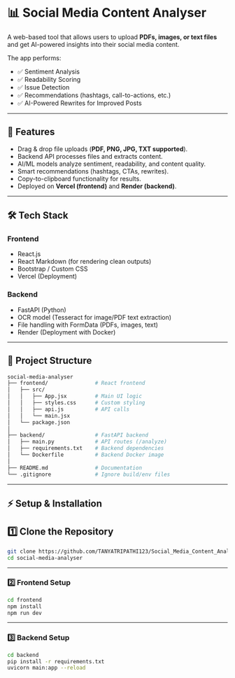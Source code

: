 # 📊 Social Media Content Analyser

A web-based tool that allows users to upload **PDFs, images, or text files** and get AI-powered insights into their social media content.  

The app performs:  
- ✅ Sentiment Analysis  
- ✅ Readability Scoring  
- ✅ Issue Detection  
- ✅ Recommendations (hashtags, call-to-actions, etc.)  
- ✅ AI-Powered Rewrites for Improved Posts  

---

## 🚀 Features
- Drag & drop file uploads (**PDF, PNG, JPG, TXT supported**).  
- Backend API processes files and extracts content.  
- AI/ML models analyze sentiment, readability, and content quality.  
- Smart recommendations (hashtags, CTAs, rewrites).  
- Copy-to-clipboard functionality for results.  
- Deployed on **Vercel (frontend)** and **Render (backend)**.  

---

## 🛠️ Tech Stack

### **Frontend**
- React.js  
- React Markdown (for rendering clean outputs)  
- Bootstrap / Custom CSS  
- Vercel (Deployment)  

### **Backend**
- FastAPI (Python)  
- OCR model (Tesseract for image/PDF text extraction)  
- File handling with FormData (PDFs, images, text)  
- Render (Deployment with Docker)  

---

## 📂 Project Structure

```bash
social-media-analyser
├── frontend/               # React frontend
│   ├── src/
│   │   ├── App.jsx         # Main UI logic
│   │   ├── styles.css      # Custom styling
│   │   ├── api.js          # API calls
│   │   └── main.jsx
│   └── package.json
│
├── backend/                # FastAPI backend
│   ├── main.py             # API routes (/analyze)
│   ├── requirements.txt    # Backend dependencies
│   └── Dockerfile          # Backend Docker image
│
├── README.md               # Documentation
└── .gitignore              # Ignore build/env files
```
---

## ⚡ Setup & Installation  


## 1️⃣ Clone the Repository  

```bash
git clone https://github.com/TANYATRIPATHI123/Social_Media_Content_Analyser.git
cd social-media-analyser
```

---

### 2️⃣ Frontend Setup  

```bash
cd frontend
npm install
npm run dev
```
---

### 3️⃣ Backend Setup

```bash
cd backend
pip install -r requirements.txt
uvicorn main:app --reload
```
